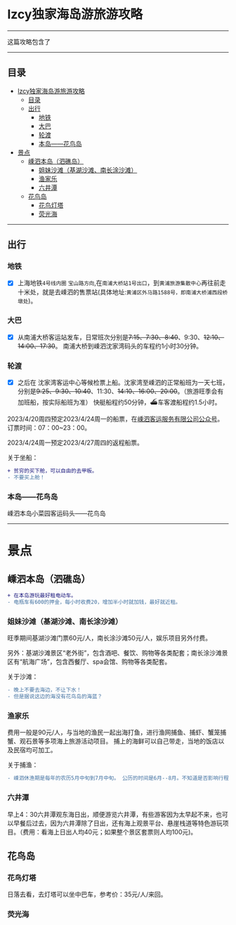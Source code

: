 # lzcy独家海岛游旅游攻略
***

这篇攻略包含了

***

## 目录
- [lzcy独家海岛游旅游攻略](#lzcy独家海岛游旅游攻略)
  - [目录](#目录)
  - [出行](#出行)
    - [地铁](#地铁)
    - [大巴](#大巴)
    - [轮渡](#轮渡)
    - [本岛——花鸟岛](#本岛花鸟岛)
- [景点](#景点)
  - [嵊泗本岛（泗礁岛）](#嵊泗本岛泗礁岛)
    - [姐妹沙滩（基湖沙滩、南长涂沙滩）](#姐妹沙滩基湖沙滩南长涂沙滩)
    - [渔家乐](#渔家乐)
    - [六井潭](#六井潭)
  - [花鸟岛](#花鸟岛)
    - [花鸟灯塔](#花鸟灯塔)
    - [荧光海](#荧光海)

***

## 出行
### 地铁
- [x] 上海地铁``4号线内圈`` ``宝山路方向``,在``南浦大桥站1号出口``，到``黄浦旅游集散中心``再往前走十米处，就是去嵊泗的售票站(具体地址:``黄浦区外马路1588号，即南浦大桥浦西段桥墩处``)。

### 大巴

- [x] 从南浦大桥客运站发车，日常班次分别是~~7:15、7:30、8:40~~、9:30、~~12:10、14:00、17:30~~。 南浦大桥到嵊泗沈家湾码头的车程约1小时30分钟。

### 轮渡

- [x] 之后在 沈家湾客运中心等候检票上船。沈家湾至嵊泗的正常船班为一天七班，分别是~~9:25、9:30、10:40~~、11:30、~~14:10、16:00、20:00~~。（旅游旺季会有加班船，按实际船班为准） 快艇船程约50分钟，⛴车客渡船程约1.5小时。

2023/4/20周四预定2023/4/24周一的船票，在[嵊泗客运服务有限公司公众号](https://www.ssky123.com/online_booking/#/index)。
订票时间：07：00~23：00。

2023/4/24周一预定2023/4/27周四的返程船票。

关于坐船：
```diff
+ 贫穷的买下舱，可以自由的去甲板。
- 不要买上舱！
```

### 本岛——花鸟岛
嵊泗本岛小菜园客运码头——花鸟岛


***

# 景点
## 嵊泗本岛（泗礁岛）
```diff
+ 在本岛游玩最好租电动车。
- 电瓶车有600的押金，每小时收费20，增加半小时就加钱，最好就近租。
```
### 姐妹沙滩（基湖沙滩、南长涂沙滩）
旺季期间基湖沙滩门票60元/人，南长涂沙滩50元/人，娱乐项目另外付费。

另外：基湖沙滩景区“老外街”，包含酒吧、餐饮、购物等各类配套；南长涂沙滩景区有“航海广场”，包含西餐厅、spa会馆、购物等各类配套。

关于沙滩：
```diff
- 晚上不要去海边，不让下水！
- 但是据说这边的海没有花鸟岛的海蓝？
```

### 渔家乐
费用一般是90元/人，与当地的渔民一起出海打鱼，进行渔网捕鱼、捕虾、蟹笼捕蟹、观石景等多项海上旅游活动项目。
捕上的海鲜可以自己带走，当地的饭店以及民宿均可加工。

关于捕渔：
```diff
- 嵊泗休渔期是每年的农历5月中旬到7月中旬。 公历的时间是6月--8月。不知道是否影响行程。
```

### 六井潭
早上4：30六井潭观东海日出，顺便游览六井潭，有些游客因为太早起不来，也可以早餐后过去，因为六井潭除了日出，还有海上观景平台、悬崖栈道等特色游玩项目。（费用：看海上日出人均40元；如果整个景区套票则人均100元)。

## 花鸟岛
### 花鸟灯塔
日落去看，去灯塔可以坐中巴车，参考价：35元/人/来回。

### 荧光海
